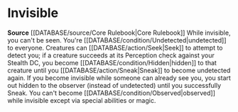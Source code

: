 ﻿# Invisible

**Source** [[DATABASE/source/Core Rulebook|Core Rulebook]] 
While invisible, you can't be seen. You're [[DATABASE/condition/Undetected|undetected]] to everyone. Creatures can [[DATABASE/action/Seek|Seek]] to attempt to detect you; if a creature succeeds at its Perception check against your Stealth DC, you become [[DATABASE/condition/Hidden|hidden]] to that creature until you [[DATABASE/action/Sneak|Sneak]] to become undetected again. If you become invisible while someone can already see you, you start out hidden to the observer (instead of undetected) until you successfully Sneak. You can't become [[DATABASE/condition/Observed|observed]] while invisible except via special abilities or magic.